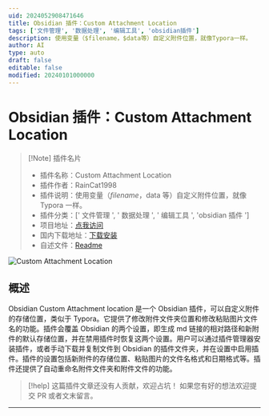 ```yaml
---
uid: 2024052908471646
title: Obsidian 插件：Custom Attachment Location
tags: ['文件管理', '数据处理', '编辑工具', 'obsidian插件']
description: 使用变量（$filename，$data等）自定义附件位置，就像Typora一样。
author: AI
type: auto
draft: false
editable: false
modified: 20240101000000
---
```


# Obsidian 插件：Custom Attachment Location

> [!Note] 插件名片
> - 插件名称：Custom Attachment Location
> - 插件作者：RainCat1998
> - 插件说明：使用变量（$filename，$data 等）自定义附件位置，就像 Typora 一样。
> - 插件分类：[' 文件管理 ', ' 数据处理 ', ' 编辑工具 ', 'obsidian 插件 ']
> - 项目地址：[点我访问](https://github.com/RainCat1998/obsidian-custom-attachment-location)
> - 国内下载地址：[下载安装](https://pkmer.cn/products/plugin/pluginMarket/?obsidian-custom-attachment-location)
> - 自述文件：[Readme](https://ghproxy.net/https://raw.githubusercontent.com/RainCat1998/obsidian-custom-attachment-location/master/README.md)

![Custom Attachment Location](https://cdn.pkmer.cn/covers/obsidian-custom-attachment-location.png!pkmer)

## 概述

Obsidian Custom Attachment location 是一个 Obsidian 插件，可以自定义附件的存储位置，类似于 Typora。它提供了修改附件文件夹位置和修改粘贴图片文件名的功能。插件会覆盖 Obsidian 的两个设置，即生成 md 链接的相对路径和新附件的默认存储位置，并在禁用插件时恢复这两个设置。用户可以通过插件管理器安装插件，或者手动下载并复制文件到 Obsidian 的插件文件夹，并在设置中启用插件。插件的设置包括新附件的存储位置、粘贴图片的文件名格式和日期格式等。插件还提供了自动重命名附件文件夹和附件文件的功能。

> [!help]
> 这篇插件文章还没有人贡献，欢迎占坑！
> 如果您有好的想法欢迎提交 PR 或者文末留言。

---



